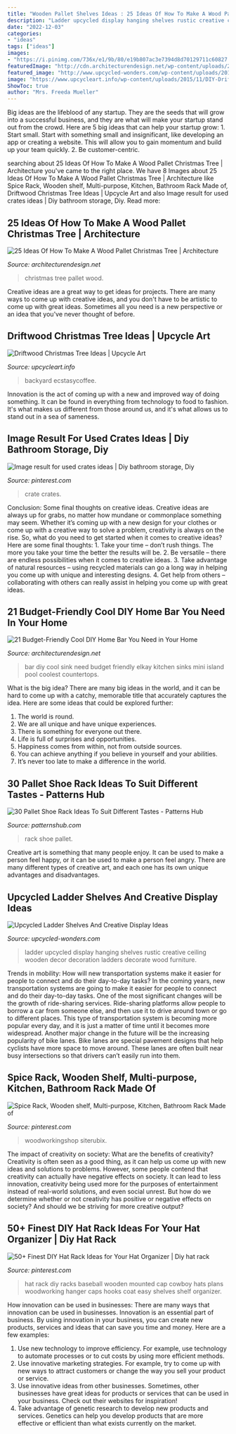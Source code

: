 ```yaml
---
title: "Wooden Pallet Shelves Ideas : 25 Ideas Of How To Make A Wood Pallet Christmas Tree"
description: "Ladder upcycled display hanging shelves rustic creative ceiling wooden decor decoration ladders decorate wood furniture"
date: "2022-12-03"
categories:
- "ideas"
tags: ["ideas"]
images:
- "https://i.pinimg.com/736x/e1/9b/80/e19b807ac3e7394d8d70129711c60827.jpg"
featuredImage: "http://cdn.architecturendesign.net/wp-content/uploads/2015/12/AD-Ideas-Of-How-To-Make-A-Wood-Pallet-Christmas-Tree-04.jpg"
featured_image: "http://www.upcycled-wonders.com/wp-content/uploads/2015/07/repurposed-wooden-rustic-ladder-hanging-from-ceiling-with-flower-glass-pots.jpg"
image: "https://www.upcycleart.info/wp-content/uploads/2015/11/DIY-Driftwood-Christmas-Tree.jpg"
ShowToc: true
author: "Mrs. Freeda Mueller"
---
```



Big ideas are the lifeblood of any startup. They are the seeds that will grow into a successful business, and they are what will make your startup stand out from the crowd. Here are 5 big ideas that can help your startup grow: 1. Start small. Start with something small and insignificant, like developing an app or creating a website. This will allow you to gain momentum and build up your team quickly. 2. Be customer-centric.

	

		
searching about 25 Ideas Of How To Make A Wood Pallet Christmas Tree | Architecture you've came to the right place. We have 8 Images about 25 Ideas Of How To Make A Wood Pallet Christmas Tree | Architecture like Spice Rack, Wooden shelf, Multi-purpose, Kitchen, Bathroom Rack Made of, Driftwood Christmas Tree Ideas | Upcycle Art and also Image result for used crates ideas | Diy bathroom storage, Diy. Read more:
		
    
## 25 Ideas Of How To Make A Wood Pallet Christmas Tree | Architecture

<img loading=lazy src="http://cdn.architecturendesign.net/wp-content/uploads/2015/12/AD-Ideas-Of-How-To-Make-A-Wood-Pallet-Christmas-Tree-04.jpg" onerror="this.onerror=null;this.src='https://tse3.mm.bing.net/th?id=OIP.1fjFt8ABfLcTyf3dK2ndrwHaK3&amp;pid=15.1';" alt="25 Ideas Of How To Make A Wood Pallet Christmas Tree | Architecture">

_Source: architecturendesign.net_

>christmas tree pallet wood. 

	

Creative ideas are a great way to get ideas for projects. There are many ways to come up with creative ideas, and you don't have to be artistic to come up with great ideas. Sometimes all you need is a new perspective or an idea that you've never thought of before.

    
## Driftwood Christmas Tree Ideas | Upcycle Art

<img loading=lazy src="https://www.upcycleart.info/wp-content/uploads/2015/11/DIY-Driftwood-Christmas-Tree.jpg" onerror="this.onerror=null;this.src='https://tse3.mm.bing.net/th?id=OIP.4nNYrU8_Ku2G5PPi3L3HZwHaLH&amp;pid=15.1';" alt="Driftwood Christmas Tree Ideas | Upcycle Art">

_Source: upcycleart.info_

>backyard ecstasycoffee. 

	

Innovation is the act of coming up with a new and improved way of doing something. It can be found in everything from technology to food to fashion. It's what makes us different from those around us, and it's what allows us to stand out in a sea of sameness.

    
## Image Result For Used Crates Ideas | Diy Bathroom Storage, Diy

<img loading=lazy src="https://i.pinimg.com/736x/e1/9b/80/e19b807ac3e7394d8d70129711c60827.jpg" onerror="this.onerror=null;this.src='https://tse3.mm.bing.net/th?id=OIP.OZUBTIwm7KOjryUta6KYqQHaLc&amp;pid=15.1';" alt="Image result for used crates ideas | Diy bathroom storage, Diy">

_Source: pinterest.com_

>crate crates. 

	

Conclusion: Some final thoughts on creative ideas.
Creative ideas are always up for grabs, no matter how mundane or commonplace something may seem. Whether it’s coming up with a new design for your clothes or come up with a creative way to solve a problem, creativity is always on the rise. So, what do you need to get started when it comes to creative ideas? Here are some final thoughts: 1. Take your time – don’t rush things. The more you take your time the better the results will be. 2. Be versatile – there are endless possibilities when it comes to creative ideas. 3. Take advantage of natural resources – using recycled materials can go a long way in helping you come up with unique and interesting designs. 4. Get help from others – collaborating with others can really assist in helping you come up with great ideas. 
    
## 21 Budget-Friendly Cool DIY Home Bar You Need In Your Home

<img loading=lazy src="http://cdn.architecturendesign.net/wp-content/uploads/2015/04/AD-DIY-Home-Bar-6.jpg" onerror="this.onerror=null;this.src='https://tse1.mm.bing.net/th?id=OIP.bGJ3_jaWKBVH1ZISDE3eVAHaOh&amp;pid=15.1';" alt="21 Budget-Friendly Cool DIY Home Bar You Need in Your Home">

_Source: architecturendesign.net_

>bar diy cool sink need budget friendly elkay kitchen sinks mini island pool coolest countertops. 

	

What is the big idea?
There are many big ideas in the world, and it can be hard to come up with a catchy, memorable title that accurately captures the idea. Here are some ideas that could be explored further: 
1. The world is round. 
2. We are all unique and have unique experiences. 
3. There is something for everyone out there. 
4. Life is full of surprises and opportunities. 
5. Happiness comes from within, not from outside sources. 
6. You can achieve anything if you believe in yourself and your abilities. 
7. It’s never too late to make a difference in the world.

    
## 30 Pallet Shoe Rack Ideas To Suit Different Tastes - Patterns Hub

<img loading=lazy src="https://patternshub.com/wp-content/uploads/2016/11/Pallet-shoe-rack-wall.jpg" onerror="this.onerror=null;this.src='https://tse4.mm.bing.net/th?id=OIP.qxyuwPAL4PpCaahdN3EDbwHaJ3&amp;pid=15.1';" alt="30 Pallet Shoe Rack Ideas To Suit Different Tastes - Patterns Hub">

_Source: patternshub.com_

>rack shoe pallet. 

	

Creative art is something that many people enjoy. It can be used to make a person feel happy, or it can be used to make a person feel angry. There are many different types of creative art, and each one has its own unique advantages and disadvantages.

    
## Upcycled Ladder Shelves And Creative Display Ideas

<img loading=lazy src="http://www.upcycled-wonders.com/wp-content/uploads/2015/07/repurposed-wooden-rustic-ladder-hanging-from-ceiling-with-flower-glass-pots.jpg" onerror="this.onerror=null;this.src='https://tse2.mm.bing.net/th?id=OIP.4BMS3KLAUNUSkeu7oX5uYgHaLL&amp;pid=15.1';" alt="Upcycled Ladder Shelves And Creative Display Ideas">

_Source: upcycled-wonders.com_

>ladder upcycled display hanging shelves rustic creative ceiling wooden decor decoration ladders decorate wood furniture. 

	

Trends in mobility: How will new transportation systems make it easier for people to connect and do their day-to-day tasks?
In the coming years, new transportation systems are going to make it easier for people to connect and do their day-to-day tasks. One of the most significant changes will be the growth of ride-sharing services. Ride-sharing platforms allow people to borrow a car from someone else, and then use it to drive around town or go to different places. This type of transportation system is becoming more popular every day, and it is just a matter of time until it becomes more widespread.
Another major change in the future will be the increasing popularity of bike lanes. Bike lanes are special pavement designs that help cyclists have more space to move around. These lanes are often built near busy intersections so that drivers can’t easily run into them.

    
## Spice Rack, Wooden Shelf, Multi-purpose, Kitchen, Bathroom Rack Made Of

<img loading=lazy src="https://i.pinimg.com/736x/91/75/f1/9175f1bced8109553a92d1afa1ffff67.jpg" onerror="this.onerror=null;this.src='https://tse3.mm.bing.net/th?id=OIP.RRoJs2RJASMXfpSXukqwggHaJ4&amp;pid=15.1';" alt="Spice Rack, Wooden shelf, Multi-purpose, Kitchen, Bathroom Rack Made of">

_Source: pinterest.com_

>woodworkingshop siterubix. 

	

The impact of creativity on society: What are the benefits of creativity?
Creativity is often seen as a good thing, as it can help us come up with new ideas and solutions to problems. However, some people contend that creativity can actually have negative effects on society. It can lead to less innovation, creativity being used more for the purposes of entertainment instead of real-world solutions, and even social unrest. But how do we determine whether or not creativity has positive or negative effects on society? And should we be striving for more creative output?

    
## 50+ Finest DIY Hat Rack Ideas For Your Hat Organizer | Diy Hat Rack

<img loading=lazy src="https://i.pinimg.com/736x/ea/dd/c8/eaddc815cc641177c04f051b238aea7e.jpg" onerror="this.onerror=null;this.src='https://tse4.mm.bing.net/th?id=OIP.pOhoxt4-9Iju_lfmWSH0SQHaJ3&amp;pid=15.1';" alt="50+ Finest DIY Hat Rack Ideas for Your Hat Organizer | Diy hat rack">

_Source: pinterest.com_

>hat rack diy racks baseball wooden mounted cap cowboy hats plans woodworking hanger caps hooks coat easy shelves shelf organizer. 

	

How innovation can be used in businesses: There are many ways that innovation can be used in businesses.
Innovation is an essential part of business. By using innovation in your business, you can create new products, services and ideas that can save you time and money. Here are a few examples: 
1. Use new technology to improve efficiency. For example, use technology to automate processes or to cut costs by using more efficient methods. 
2. Use innovative marketing strategies. For example, try to come up with new ways to attract customers or change the way you sell your product or service. 
3. Use innovative ideas from other businesses. Sometimes, other businesses have great ideas for products or services that can be used in your business. Check out their websites for inspiration! 
4. Take advantage of genetic research to develop new products and services. Genetics can help you develop products that are more effective or efficient than what exists currently on the market.


